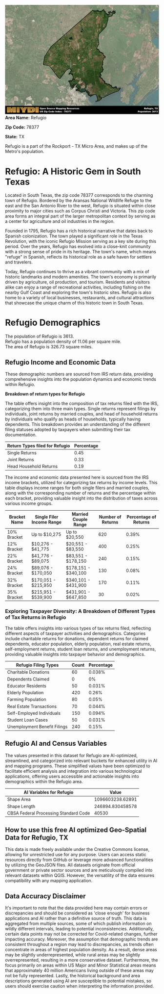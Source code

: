 ![Image Alt Text](../_images/78377.png)
**Area Name:** Refugio

**Zip Code:** 78377

**State:** TX

Refugio is a part of the Rockport - TX Micro Area, and makes up  of the Metro's population.  

# Refugio: A Historic Gem in South Texas  
Located in South Texas, the zip code 78377 corresponds to the charming town of Refugio. Bordered by the Aransas National Wildlife Refuge to the east and the San Antonio River to the west, Refugio is situated within close proximity to major cities such as Corpus Christi and Victoria. This zip code area forms an integral part of the larger metropolitan context by serving as a center for agriculture and oil industries in the region.

Founded in 1795, Refugio has a rich historical narrative that dates back to Spanish colonization. The town played a significant role in the Texas Revolution, with the iconic Refugio Mission serving as a key site during this period. Over the years, Refugio has evolved into a close-knit community with a strong sense of pride in its heritage. The town's name, which means "refuge" in Spanish, reflects its historical role as a safe haven for settlers and travelers.

Today, Refugio continues to thrive as a vibrant community with a mix of historic landmarks and modern amenities. The town's economy is primarily driven by agriculture, oil production, and tourism. Residents and visitors alike can enjoy a range of recreational activities, including fishing on the nearby Gulf Coast and exploring the town's historic sites. Refugio is also home to a variety of local businesses, restaurants, and cultural attractions that showcase the unique charm of this historic town in South Texas.

# Refugio Demographics

The population of Refugio is 3613.  
Refugio has a population density of 11.06 per square mile.  
The area of Refugio is 326.73 square miles.  

## Refugio Income and Economic Data

These demographic numbers are sourced from IRS return data, providing comprehensive insights into the population dynamics and economic trends within Refugio.

**Breakdown of return types for Refugio**

The table offers insight into the composition of tax returns filed with the IRS, categorizing them into three main types. Single returns represent filings by individuals, joint returns by married couples, and head of household returns by individuals who qualify as heads of households, typically having dependents. This breakdown provides an understanding of the different filing statuses adopted by taxpayers when submitting their tax documentation.

| Return Types filed for Refugio                              | Percentage          |
|----------------------------------------------------------|---------------------|
| Single Returns                                            | 0.45 |
| Joint Returns                                             | 0.33 |
| Head Household Returns                                    | 0.19 |

The income and economic data presented here is sourced from the IRS income brackets, utilized for categorizing tax returns by income levels. This table displays income ranges for both single filers and married couples, along with the corresponding number of returns and the percentage within each bracket, providing valuable insight into the distribution of taxes across various income groups.

| Bracket Name       | Single Filer Income Range | Married Couple Range | Number of Returns | Percentage of Returns |
|--------------------|----------------------------|----------------------|-------------------|-----------------------|
| 10% Bracket        | Up to $10,275              | Up to $20,550        | 620 | 0.39% |
| 12% Bracket        | $10,276 - $41,775          | $20,551 - $83,550    | 400 | 0.25% |
| 22% Bracket        | $41,776 - $89,075          | $83,551 - $178,150   | 240 | 0.15% |
| 24% Bracket        | $89,076 - $170,050         | $178,151 - $340,100  | 130 | 0.08% |
| 32% Bracket        | $170,051 - $215,950        | $340,101 - $431,900  | 170 | 0.11% |
| 35% Bracket        | $215,951 - $539,900        | $431,901 - $647,850  | 30 | 0.02% |

### Exploring Taxpayer Diversity: A Breakdown of Different Types of Tax Returns in Refugio

The table offers insights into various types of tax returns filed, reflecting different aspects of taxpayer activities and demographics. Categories include charitable returns for donations, dependent returns for claimed dependents, educator population, elderly population, real estate returns, self-employment returns, student loan returns, and unemployment returns, providing valuable insights into taxpayer behavior and demographics.

| Refugio Filing Types                    | Count | Percentage |
|--------------------------------------|-------|------------|
| Charitable Donations                 | 60 | 0.038% |
| Dependents Claimed                   | 0 | 0% |
| Educator Residents                   | 50 | 0.031% |
| Elderly Population                   | 420 | 0.26% |
| Farming Population                   | 80 | 0.05% |
| Real Estate Transactions             | 70 | 0.044% |
| Self-Employed Individuals            | 150 | 0.094% |
| Student Loan Cases                   | 50 | 0.031% |
| Unemployment Benefit Filings         | 240 | 0.15% |

## Refugio AI and Census Variables

The values presented in this dataset for Refugio are AI-optimized, streamlined, and categorized into relevant buckets for enhanced utility in AI and mapping programs. These simplified values have been optimized to facilitate efficient analysis and integration into various technological applications, offering users accessible and actionable insights into demographics within the Refugio area.

| AI Variables for Refugio | Value |
|-------------|-------|
| Shape Area | 1096603238.62891 |
| Shape Length | 246894.830458578 |
| CBSA Federal Processing Standard Code | 40530 |

## How to use this free AI optimized Geo-Spatial Data for Refugio, TX

This data is made freely available under the Creative Commons license, allowing for unrestricted use for any purpose. Users can access static resources directly from GitHub or leverage more advanced functionalities by utilizing the GeoJSON files. All datasets originate from official government or private sector sources and are meticulously compiled into relevant datasets within QGIS. However, the versatility of the data ensures compatibility with any mapping application.

## Data Accuracy Disclaimer
It's important to note that the data provided here may contain errors or discrepancies and should be considered as 'close enough' for business applications and AI rather than a definitive source of truth. This data is aggregated from multiple sources, some of which publish information on wildly different intervals, leading to potential inconsistencies. Additionally, certain data points may not be corrected for Covid-related changes, further impacting accuracy. Moreover, the assumption that demographic trends are consistent throughout a region may lead to discrepancies, as trends often concentrate in areas of highest population density. As a result, dense areas may be slightly underrepresented, while rural areas may be slightly overrepresented, resulting in a more conservative dataset. Furthermore, the focus primarily on areas within US Major and Minor Statistical areas means that approximately 40 million Americans living outside of these areas may not be fully represented. Lastly, the historical background and area descriptions generated using AI are susceptible to potential mistakes, so users should exercise caution when interpreting the information provided.

